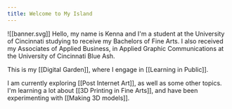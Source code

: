 ```yaml
---
title: Welcome to My Island
---
```

![[banner.svg]]
Hello, my name is Kenna and I'm a student at the University of Cincinnati studying to receive my Bachelors of Fine Arts. I also received my Associates of Applied Business, in Applied Graphic Communications at the University of Cincinnati Blue Ash.

This is my [[Digital Garden]], where I engage in [[Learning in Public]].

I am currently exploring [[Post Internet Art]], as well as some other topics. I'm learning a lot about [[3D Printing in Fine Arts]], and have been experimenting with [[Making 3D models]]. 
